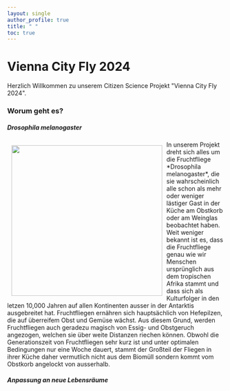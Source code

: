 ```yaml
---
layout: single
author_profile: true
title: " " 
toc: true
---
```


# Vienna City Fly 2024

Herzlich Willkommen zu unserem Citizen Science Projekt "Vienna City Fly 2024".

### Worum geht es?

##### *Drosophila melanogaster*

<img src="https://upload.wikimedia.org/wikipedia/commons/thumb/7/7a/Drosophila_melanogaster_53362116.jpg/799px-Drosophila_melanogaster_53362116.jpg" align="left" width="350" hspace="10" vspace="10"/>
In unserem Projekt dreht sich alles um die Fruchtfliege *Drosophila melanogaster*, die sie wahrscheinlich alle schon als mehr oder weniger lästiger Gast in der Küche am Obstkorb oder am Weinglas beobachtet haben. Weit weniger bekannt ist es, dass die Fruchtfliege genau wie wir Menschen ursprünglich aus dem tropischen Afrika stammt und dass sich als Kulturfolger in den letzen 10,000 Jahren auf allen Kontinenten ausser in der Antarktis ausgebreitet hat. Fruchtfliegen ernähren sich hauptsächlich von Hefepilzen, die auf überreifem Obst und Gemüse wächst. Aus diesem Grund, werden Fruchtfliegen auch geradezu magisch von Essig- und Obstgeruch angezogen, welchen sie über weite Distanzen riechen können. Obwohl die Generationszeit von Fruchtfliegen sehr kurz ist und unter optimalen Bedingungen nur eine Woche dauert, stammt der Großteil der Fliegen in ihrer Küche daher vermutlich nicht aus dem Biomüll sondern kommt vom Obstkorb angelockt von ausserhalb. 

<br clear="left"/>

##### Anpassung an neue Lebensräume

